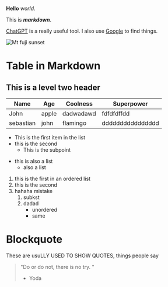 **Hello** _world_.

This is **_markdown_**.

[ChatGPT](https://chat.openai.com) is a really useful tool. I also use [Google](https://google.com) to find things.

![Mt fuji sunset](https://cdn.backpacker.com/wp-content/uploads/2023/06/mt-fuji-sunrise.jpg)

# Table in Markdown

## This is a level two header

Name    |  Age  | Coolness  | Superpower
---     | ---   | ---       | ---
John    | apple | dadwadawd | fdfdfdffdd
sebastian | john| flamingo  | dddddddddddddddd |

* This is the first item in the list
* this is the second
    * This is the subpoint

- this is also a list
    - also a list

1. this is the first in an ordered list
2. this is the second
4. hahaha mistake
    1. subkst
    2. dadad
        - unordered
        - same

# Blockquote

These are usuLLY USED TO SHOW QUOTES, things people say

> "Do or do not, there is no try. "
> - Yoda    

